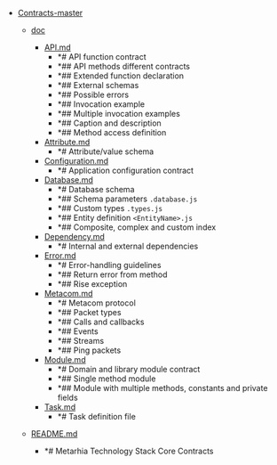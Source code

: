 - <a href = "E:\Node_projects\Node_Way\ArchivTSH_2\ArhivMetarhia_2\Contracts-master\cat.Contracts-master\dir.Contracts-master.md">Contracts-master</a>
    - <a href = "E:\Node_projects\Node_Way\ArchivTSH_2\ArhivMetarhia_2\Contracts-master\doc\cat.doc\dir.doc.md">doc</a>
        - <a href = "E:\Node_projects\Node_Way\ArchivTSH_2\ArhivMetarhia_2\Contracts-master\doc\API.md">API.md</a>
            - *# API function contract
            - *## API methods different contracts
            - *## Extended function declaration
            - *## External schemas
            - *## Possible errors
            - *## Invocation example
            - *## Multiple invocation examples
            - *## Caption and description
            - *## Method access definition
        - <a href = "E:\Node_projects\Node_Way\ArchivTSH_2\ArhivMetarhia_2\Contracts-master\doc\Attribute.md">Attribute.md</a>
            - *# Attribute/value schema
        - <a href = "E:\Node_projects\Node_Way\ArchivTSH_2\ArhivMetarhia_2\Contracts-master\doc\Configuration.md">Configuration.md</a>
            - *# Application configuration contract
        - <a href = "E:\Node_projects\Node_Way\ArchivTSH_2\ArhivMetarhia_2\Contracts-master\doc\Database.md">Database.md</a>
            - *# Database schema
            - *## Schema parameters `.database.js`
            - *## Custom types `.types.js`
            - *## Entity definition `<EntityName>.js`
            - *## Composite, complex and custom index
        - <a href = "E:\Node_projects\Node_Way\ArchivTSH_2\ArhivMetarhia_2\Contracts-master\doc\Dependency.md">Dependency.md</a>
            - *# Internal and external dependencies
        - <a href = "E:\Node_projects\Node_Way\ArchivTSH_2\ArhivMetarhia_2\Contracts-master\doc\Error.md">Error.md</a>
            - *# Error-handling guidelines
            - *## Return error from method
            - *## Rise exception
        - <a href = "E:\Node_projects\Node_Way\ArchivTSH_2\ArhivMetarhia_2\Contracts-master\doc\Metacom.md">Metacom.md</a>
            - *# Metacom protocol
            - *## Packet types
            - *## Calls and callbacks
            - *## Events
            - *## Streams
            - *## Ping packets
        - <a href = "E:\Node_projects\Node_Way\ArchivTSH_2\ArhivMetarhia_2\Contracts-master\doc\Module.md">Module.md</a>
            - *# Domain and library module contract
            - *## Single method module
            - *## Module with multiple methods, constants and private fields
        - <a href = "E:\Node_projects\Node_Way\ArchivTSH_2\ArhivMetarhia_2\Contracts-master\doc\Task.md">Task.md</a>
            - *# Task definition file
    
    - <a href = "E:\Node_projects\Node_Way\ArchivTSH_2\ArhivMetarhia_2\Contracts-master\README.md">README.md</a>
        - *# Metarhia Technology Stack Core Contracts
